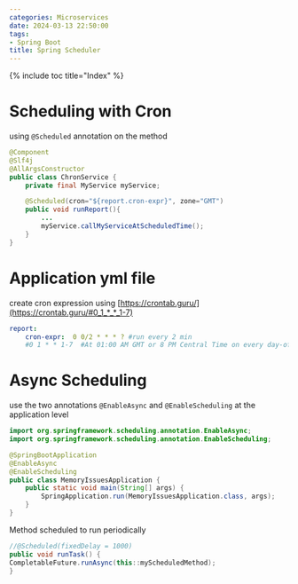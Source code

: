 ```yaml
---
categories: Microservices
date: 2024-03-13 22:50:00
tags:
- Spring Boot
title: Spring Scheduler
---
```


{% include toc title="Index" %}

# Scheduling with Cron

using `@Scheduled` annotation on the method

```java
@Component
@Slf4j
@AllArgsConstructor
public class ChronService {
    private final MyService myService;

    @Scheduled(cron="${report.cron-expr}", zone="GMT")
    public void runReport(){
        ...
        myService.callMyServiceAtScheduledTime();
    }
}
```

# Application yml file

create cron expression
using [https://crontab.guru/](https://crontab.guru/#0_1_*_*_1-7)

```yaml
report:
    cron-expr:  0 0/2 * * * ? #run every 2 min
    #0 1 * * 1-7  #At 01:00 AM GMT or 8 PM Central Time on every day-of-week from Monday through Sunday.
```

# Async Scheduling

use the two annotations `@EnableAsync` and `@EnableScheduling` at the
application level

```java
import org.springframework.scheduling.annotation.EnableAsync;
import org.springframework.scheduling.annotation.EnableScheduling;

@SpringBootApplication
@EnableAsync
@EnableScheduling
public class MemoryIssuesApplication {
    public static void main(String[] args) {
        SpringApplication.run(MemoryIssuesApplication.class, args);
    }
}
```

Method scheduled to run periodically

```java
//@Scheduled(fixedDelay = 1000)
public void runTask() {
CompletableFuture.runAsync(this::myScheduledMethod);
}
```